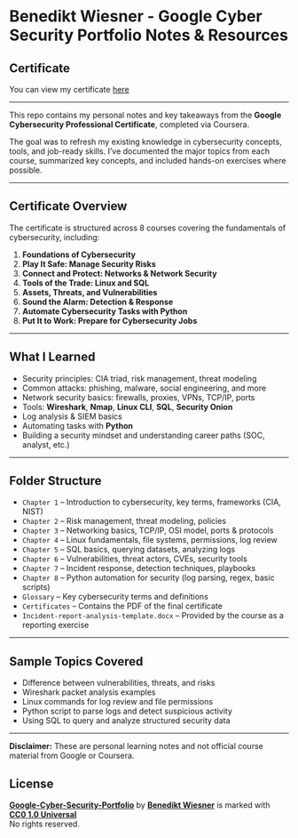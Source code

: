 # Benedikt Wiesner - Google Cyber Security Portfolio Notes & Resources

## Certificate

You can view my certificate [here](https://www.coursera.org/account/accomplishments/professional-cert/EHY3QUAFLZ4P)  

---

This repo contains my personal notes and key takeaways from the **Google Cybersecurity Professional Certificate**, completed via Coursera.

The goal was to refresh my existing knowledge in cybersecurity concepts, tools, and job-ready skills. I’ve documented the major topics from each course, summarized key concepts, and included hands-on exercises where possible.

---

## Certificate Overview

The certificate is structured across 8 courses covering the fundamentals of cybersecurity, including:

1. **Foundations of Cybersecurity**
2. **Play It Safe: Manage Security Risks**
3. **Connect and Protect: Networks & Network Security**
4. **Tools of the Trade: Linux and SQL**
5. **Assets, Threats, and Vulnerabilities**
6. **Sound the Alarm: Detection & Response**
7. **Automate Cybersecurity Tasks with Python**
8. **Put It to Work: Prepare for Cybersecurity Jobs**

---

## What I Learned

- Security principles: CIA triad, risk management, threat modeling  
- Common attacks: phishing, malware, social engineering, and more  
- Network security basics: firewalls, proxies, VPNs, TCP/IP, ports  
- Tools: **Wireshark**, **Nmap**, **Linux CLI**, **SQL**, **Security Onion**  
- Log analysis & SIEM basics  
- Automating tasks with **Python**  
- Building a security mindset and understanding career paths (SOC, analyst, etc.)

---

## Folder Structure

- `Chapter 1` – Introduction to cybersecurity, key terms, frameworks (CIA, NIST)
- `Chapter 2` – Risk management, threat modeling, policies
- `Chapter 3` – Networking basics, TCP/IP, OSI model, ports & protocols
- `Chapter 4` – Linux fundamentals, file systems, permissions, log review
- `Chapter 5` – SQL basics, querying datasets, analyzing logs
- `Chapter 6` – Vulnerabilities, threat actors, CVEs, security tools
- `Chapter 7` – Incident response, detection techniques, playbooks
- `Chapter 8` – Python automation for security (log parsing, regex, basic scripts)
- `Glossary` – Key cybersecurity terms and definitions
- `Certificates` – Contains the PDF of the final certificate
- `Incident-report-analysis-template.docx` – Provided by the course as a reporting exercise

---

## Sample Topics Covered

- Difference between vulnerabilities, threats, and risks  
- Wireshark packet analysis examples  
- Linux commands for log review and file permissions  
- Python script to parse logs and detect suspicious activity  
- Using SQL to query and analyze structured security data

---


**Disclaimer:** These are personal learning notes and not official course material from Google or Coursera.

## License

[**Google-Cyber-Security-Portfolio**](https://github.com/benwies/Google-Cyber-Security-Portfolio) by [**Benedikt Wiesner**](https://github.com/benwies) is marked with  
[**CC0 1.0 Universal**](https://creativecommons.org/publicdomain/zero/1.0/?ref=chooser-v1)  
No rights reserved.
